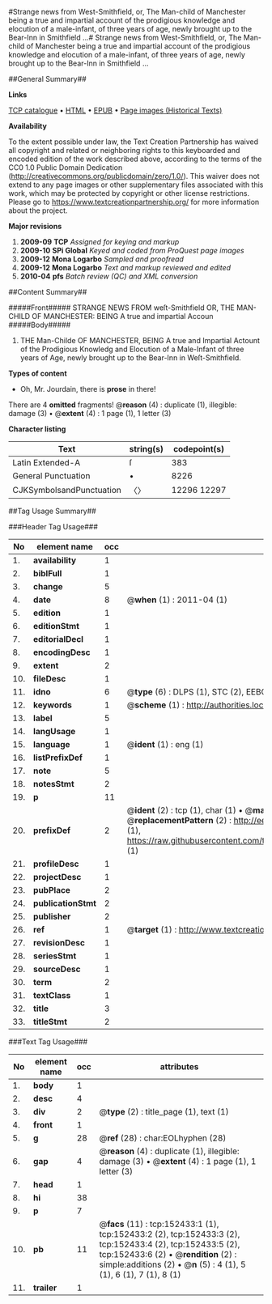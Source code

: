 #Strange news from West-Smithfield, or, The Man-child of Manchester being a true and impartial account of the prodigious knowledge and elocution of a male-infant, of three years of age, newly brought up to the Bear-Inn in Smithfield ...#
Strange news from West-Smithfield, or, The Man-child of Manchester being a true and impartial account of the prodigious knowledge and elocution of a male-infant, of three years of age, newly brought up to the Bear-Inn in Smithfield ...

##General Summary##

**Links**

[TCP catalogue](http://www.ota.ox.ac.uk/tcp/)  • 
[HTML](http://tei.it.ox.ac.uk/tcp/Texts-HTML/free/A94/A94025.html)  • 
[EPUB](http://tei.it.ox.ac.uk/tcp/Texts-EPUB/free/A94/A94025.epub) • 
[Page images (Historical Texts)](https://historicaltexts.jisc.ac.uk/eebo-38876077e)

**Availability**

To the extent possible under law, the Text Creation Partnership has waived all copyright and related or neighboring rights to this keyboarded and encoded edition of the work described above, according to the terms of the CC0 1.0 Public Domain Dedication (http://creativecommons.org/publicdomain/zero/1.0/). This waiver does not extend to any page images or other supplementary files associated with this work, which may be protected by copyright or other license restrictions. Please go to https://www.textcreationpartnership.org/ for more information about the project.

**Major revisions**

1. __2009-09__ __TCP__ *Assigned for keying and markup*
1. __2009-10__ __SPi Global__ *Keyed and coded from ProQuest page images*
1. __2009-12__ __Mona Logarbo__ *Sampled and proofread*
1. __2009-12__ __Mona Logarbo__ *Text and markup reviewed and edited*
1. __2010-04__ __pfs__ *Batch review (QC) and XML conversion*

##Content Summary##

#####Front#####
STRANGE NEWS FROM weſt-Smithfield OR, THE MAN-CHILD OF MANCHESTER: BEING A true and impartial Accoun
#####Body#####

1. THE Man-Childe OF MANCHESTER, BEING A true and Impartial Actount of the Prodigious Knowledg and Elocution of a Male-Infant of three years of Age, newly brought up to the Bear-Inn in Weſt-Smithfield.

**Types of content**

  * Oh, Mr. Jourdain, there is **prose** in there!

There are 4 **omitted** fragments! 
 @__reason__ (4) : duplicate (1), illegible: damage (3)  •  @__extent__ (4) : 1 page (1), 1 letter (3)

**Character listing**


|Text|string(s)|codepoint(s)|
|---|---|---|
|Latin Extended-A|ſ|383|
|General Punctuation|•|8226|
|CJKSymbolsandPunctuation|〈〉|12296 12297|

##Tag Usage Summary##

###Header Tag Usage###

|No|element name|occ|attributes|
|---|---|---|---|
|1.|__availability__|1||
|2.|__biblFull__|1||
|3.|__change__|5||
|4.|__date__|8| @__when__ (1) : 2011-04 (1)|
|5.|__edition__|1||
|6.|__editionStmt__|1||
|7.|__editorialDecl__|1||
|8.|__encodingDesc__|1||
|9.|__extent__|2||
|10.|__fileDesc__|1||
|11.|__idno__|6| @__type__ (6) : DLPS (1), STC (2), EEBO-CITATION (1), OCLC (1), VID (1)|
|12.|__keywords__|1| @__scheme__ (1) : http://authorities.loc.gov/ (1)|
|13.|__label__|5||
|14.|__langUsage__|1||
|15.|__language__|1| @__ident__ (1) : eng (1)|
|16.|__listPrefixDef__|1||
|17.|__note__|5||
|18.|__notesStmt__|2||
|19.|__p__|11||
|20.|__prefixDef__|2| @__ident__ (2) : tcp (1), char (1)  •  @__matchPattern__ (2) : ([0-9\-]+):([0-9IVX]+) (1), (.+) (1)  •  @__replacementPattern__ (2) : http://eebo.chadwyck.com/downloadtiff?vid=$1&page=$2 (1), https://raw.githubusercontent.com/textcreationpartnership/Texts/master/tcpchars.xml#$1 (1)|
|21.|__profileDesc__|1||
|22.|__projectDesc__|1||
|23.|__pubPlace__|2||
|24.|__publicationStmt__|2||
|25.|__publisher__|2||
|26.|__ref__|1| @__target__ (1) : http://www.textcreationpartnership.org/docs/. (1)|
|27.|__revisionDesc__|1||
|28.|__seriesStmt__|1||
|29.|__sourceDesc__|1||
|30.|__term__|2||
|31.|__textClass__|1||
|32.|__title__|3||
|33.|__titleStmt__|2||


###Text Tag Usage###

|No|element name|occ|attributes|
|---|---|---|---|
|1.|__body__|1||
|2.|__desc__|4||
|3.|__div__|2| @__type__ (2) : title_page (1), text (1)|
|4.|__front__|1||
|5.|__g__|28| @__ref__ (28) : char:EOLhyphen (28)|
|6.|__gap__|4| @__reason__ (4) : duplicate (1), illegible: damage (3)  •  @__extent__ (4) : 1 page (1), 1 letter (3)|
|7.|__head__|1||
|8.|__hi__|38||
|9.|__p__|7||
|10.|__pb__|11| @__facs__ (11) : tcp:152433:1 (1), tcp:152433:2 (2), tcp:152433:3 (2), tcp:152433:4 (2), tcp:152433:5 (2), tcp:152433:6 (2)  •  @__rendition__ (2) : simple:additions (2)  •  @__n__ (5) : 4 (1), 5 (1), 6 (1), 7 (1), 8 (1)|
|11.|__trailer__|1||
